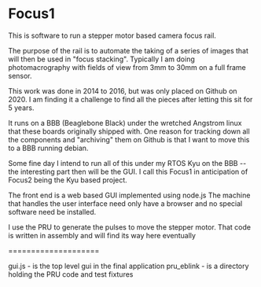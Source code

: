 # Focus1

This is software to run a stepper motor based camera focus rail.

The purpose of the rail is to automate the taking of a series of
images that will then be used in "focus stacking".
Typically I am doing photomacrography with fields of view
from 3mm to 30mm on a full frame sensor.

This work was done in 2014 to 2016, but was only placed on Github
on 2020.  I am finding it a challenge to find all the pieces after
letting this sit for 5 years.

It runs on a BBB (Beaglebone Black) under the wretched
Angstrom linux that these boards originally shipped with.
One reason for tracking down all the components and "archiving"
them on Github is that I want to move this to a BBB running
debian.

Some fine day I intend to run all of this under my RTOS Kyu on
the BBB -- the interesting part then will be the GUI.
I call this Focus1 in anticipation of Focus2 being the Kyu
based project.

The front end is a web based GUI implemented using node.js
The machine that handles the user interface need only have a
browser and no special software need be installed.

I use the PRU to generate the pulses to move the stepper motor.
That code is written in assembly and will find its way here
eventually

====================

gui.js - is the top level gui in the final application
pru_eblink - is a directory holding the PRU code and test fixtures
